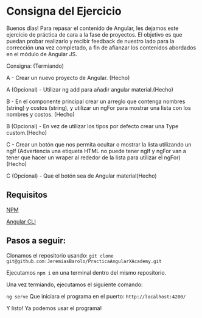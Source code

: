 # Consigna del Ejercicio

Buenos días!
Para repasar el contenido de Angular, les dejamos este ejercicio de práctica de cara a la fase de proyectos. El objetivo es que puedan probar realizarlo y recibir feedback de nuestro lado para la corrección una vez completado, a fin de afianzar los contenidos abordados en el módulo de Angular JS. 

Consigna: (Termiando)

A - Crear un nuevo proyecto de Angular. (Hecho)


A (Opcional) - Utilizar ng add para añadir angular material.(Hecho)


B - En el componente principal crear un arreglo que contenga nombres (string) y costos (string), y utilizar un ngFor para mostrar una lista con los nombres y costos. (Hecho)


B (Opcional) - En vez de utilizar los tipos por defecto crear una Type custom.(Hecho)


C - Crear un botón que nos permita ocultar o mostrar la lista utilizando un ngIf (Advertencia una etiqueta HTML no puede tener ngIf y ngFor van a tener que hacer un wraper al rededor de la lista para utilizar el ngFor)(Hecho)


C (Opcional) - Que el botón sea de Angular material(Hecho)

## Requisitos


[NPM](https://nodejs.org/en/download)

[Angular CLI](https://angular.io/cli)


## Pasos a seguir:

Clonamos el repositorio usando: `git clone git@github.com:JeremiasBarolo/PracticaAngularXAcademy.git`

Ejecutamos `npm i` en una terminal dentro del mismo repositorio.

Una vez termiando, ejecutamos el siguiente comando:

`ng serve` Que iniciara el programa en el puerto: `http://localhost:4200/`

Y listo! Ya podemos usar el programa!
